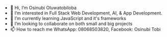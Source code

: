 - 👋 Hi, I’m Osinubi Oluwatobiloba
- 👀 I’m interested in Full Stack Web Development, AI, & App Development.
- 🌱 I’m currently learning JavaScript and it's frameworks
- 💞️ I’m looking to collaborate on both small and big projects
- 📫 How to reach me WhatsApp: 08068503820, Facebook: Osinubi Tobi

<!---
TobyMike-max/TobyMike-max is a ✨ special ✨ repository because its `README.md` (this file) appears on your GitHub profile.
You can click the Preview link to take a look at your changes.
--->
